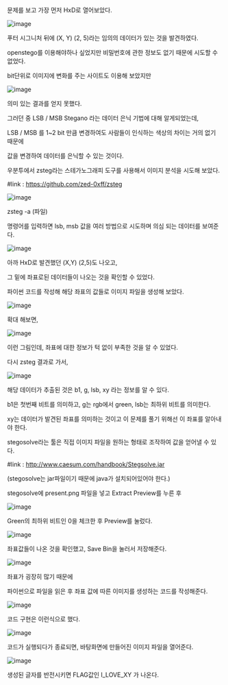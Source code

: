 문제를 보고 가장 먼저 HxD로 열어보았다.

![image](https://github.com/user-attachments/assets/5f93ce13-a4bc-4734-9626-dacd065dd07c)

푸터 시그니처 뒤에 (X, Y) (2, 5)라는 임의의 데이터가 있는 것을 발견하였다.

openstego를 이용해야하나 싶었지만 비밀번호에 관한 정보도 없기 때문에 시도할 수 없었다.

bit단위로 이미지에 변화를 주는 사이트도 이용해 보았지만

![image](https://github.com/user-attachments/assets/c9149429-bc6b-4daa-8efb-509c02b59972)

의미 있는 결과를 얻지 못했다.

그러던 중 LSB / MSB Stegano 라는 데이터 은닉 기법에 대해 알게되었는데,

LSB / MSB 를 1~2 bit 만큼 변경하여도 사람들이 인식하는 색상의 차이는 거의 없기 때문에

값을 변경하여 데이터를 은닉할 수 있는 것이다.

우분투에서 zsteg라는 스테가노그래피 도구를 사용해서 이미지 분석을 시도해 보았다.

#link : https://github.com/zed-0xff/zsteg

![image](https://github.com/user-attachments/assets/cb88aa56-c9c2-465d-a945-0b8c44f73393)

zsteg -a (파일) 

명령어를 입력하면 lsb, msb 값을 여러 방법으로 시도하며 의심 되는 데이터를 보여준다.

![image](https://github.com/user-attachments/assets/05ed374e-9366-420b-b6b4-0ce83325d9e4)

아까 HxD로 발견했던 (X,Y) (2,5)도 나오고,

그 밑에 좌표로된 데이터들이 나오는 것을 확인할 수 있었다.

파이썬 코드를 작성해 해당 좌표의 값들로 이미지 파일을 생성해 보았다.

![image](https://github.com/user-attachments/assets/3aec7e6b-b516-45f9-8f34-2df5448fddcc)

확대 해보면,

![image](https://github.com/user-attachments/assets/d9b69dc7-6922-45a9-93e0-6d2d116c9b22)

이런 그림인데, 좌표에 대한 정보가 턱 없이 부족한 것을 알 수 있었다.

다시 zsteg 결과로 가서,

![image](https://github.com/user-attachments/assets/d7d4f680-b42c-4b73-b50d-58db27c51d09)

해당 데이터가 추출된 것은 b1, g, lsb, xy 라는 정보를 알 수 있다.

b1은 첫번째 비트를 의미하고, g는 rgb에서 green, lsb는 최하위 비트를 의미한다.

xy는 데이터가 발견된 좌표를 의미하는 것이고 이 문제를 풀기 위해선 이 좌표를 알아내야 한다.

stegosolve라는 툴은 직접 이미지 파일을 원하는 형태로 조작하여 값을 얻어낼 수 있다.

#link : http://www.caesum.com/handbook/Stegsolve.jar

(stegosolve는 jar파일이기 때문에 java가 설치되어있어야 한다.)

stegosolve에 present.png 파일을 넣고 Extract Preview를 누른 후

![image](https://github.com/user-attachments/assets/3ecc32aa-b629-4763-a3c9-d60833ad30e9)

Green의 최하위 비트인 0을 체크한 후 Preview를 눌렀다.

![image](https://github.com/user-attachments/assets/a7901d77-5c66-422f-9cc1-451098a5f382)

좌표값들이 나온 것을 확인했고, Save Bin을 눌러서 저장해준다.

![image](https://github.com/user-attachments/assets/70296b78-ccb5-4274-b76b-23cd5396d5a4)

좌표가 굉장히 많기 때문에 

파이썬으로 파일을 읽은 후 좌표 값에 따른 이미지를 생성하는 코드를 작성해준다.

![image](https://github.com/user-attachments/assets/a3963497-243f-4338-8f68-81135fcc4326)

코드 구현은 이런식으로 했다.

![image](https://github.com/user-attachments/assets/a3f81420-5fdd-4698-b046-411e23ec06f2)

코드가 실행되다가 종료되면, 바탕화면에 만들어진 이미지 파일을 열어준다.

![image](https://github.com/user-attachments/assets/52029bf2-7c92-4abf-b15a-1ef4508a40c8)

생성된 글자를 반전시키면 FLAG값인 I_LOVE_XY 가 나온다.